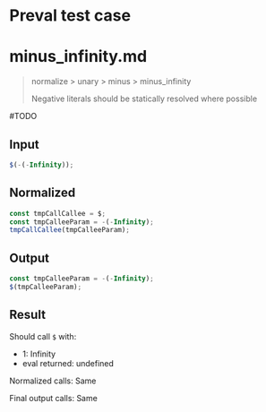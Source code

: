 # Preval test case

# minus_infinity.md

> normalize > unary > minus > minus_infinity
>
> Negative literals should be statically resolved where possible

#TODO

## Input

`````js filename=intro
$(-(-Infinity));
`````

## Normalized

`````js filename=intro
const tmpCallCallee = $;
const tmpCalleeParam = -(-Infinity);
tmpCallCallee(tmpCalleeParam);
`````

## Output

`````js filename=intro
const tmpCalleeParam = -(-Infinity);
$(tmpCalleeParam);
`````

## Result

Should call `$` with:
 - 1: Infinity
 - eval returned: undefined

Normalized calls: Same

Final output calls: Same
